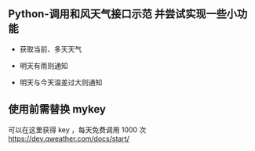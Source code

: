 ## Python-调用和风天气接口示范 并尝试实现一些小功能  
* 获取当前、多天天气
- 明天有雨则通知
* 明天与今天温差过大则通知
## 使用前需替换 mykey  
可以在这里获得 key ，每天免费调用 1000 次
https://dev.qweather.com/docs/start/
